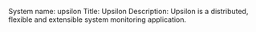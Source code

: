 System name: upsilon
Title: Upsilon
Description: Upsilon is a distributed, flexible and extensible system monitoring application.
